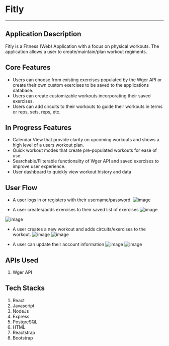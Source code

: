 # Fitly
---

## Application Description
Fitly is a Fitness (Web) Application with a focus on physical workouts. The application allows a user to create/maintain/plan workout regiments.

## Core Features
- Users can choose from existing exercises populated by the Wger API or create their own custom exercises to be saved to the applications database.
- Users can create customizable workouts incorporating their saved exercises.
- Users can add circuits to their workouts to guide their workouts in terms or reps, sets, reps, etc.

## In Progress Features
- Calendar View that provide clarity on upcoming workouts and shows a high level of a users workout plan.
- Quick workout modes that create pre-populated workouts for ease of use.
- Searchable/Filterable functionality of Wger API and saved exercises to improve user experience.
- User dashboard to quickly view workout history and data

## User Flow
- A user logs in or registers with their username/password.
  ![image](https://github.com/user-attachments/assets/18e75450-b8eb-4299-83b5-0cc469269648)


- A user creates/adds exercises to their saved list of exercises
  ![image](https://github.com/user-attachments/assets/518ffb8c-e264-41a5-8363-28d5150ab2b9)

![image](https://github.com/user-attachments/assets/35538260-6a49-461b-826e-b1b5225b4b70)

- A user creates a new workout and adds circuits/exercises to the workout.
  ![image](https://github.com/user-attachments/assets/4cbe5dd5-12a3-4a94-9f98-429c9f57d768)
![image](https://github.com/user-attachments/assets/ce12a108-6946-4f98-a62d-8407f5392087)

- A user can update their account information
  ![image](https://github.com/user-attachments/assets/cc0e9f91-c7b3-4bf5-b707-39598ab0d66b)
![image](https://github.com/user-attachments/assets/98a3512d-e126-4835-b42a-5d5cf97f5998)


## APIs Used
1. Wger API

## Tech Stacks
1. React
2. Javascript
3. NodeJs
4. Express
5. PostgreSQL
6. HTML
7. Reactstrap
8. Bootstrap
